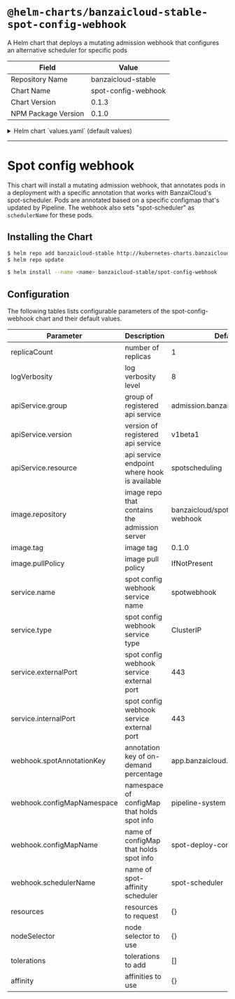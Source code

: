 # `@helm-charts/banzaicloud-stable-spot-config-webhook`

A Helm chart that deploys a mutating admission webhook that configures an alternative scheduler for specific pods

| Field               | Value               |
| ------------------- | ------------------- |
| Repository Name     | banzaicloud-stable  |
| Chart Name          | spot-config-webhook |
| Chart Version       | 0.1.3               |
| NPM Package Version | 0.1.0               |

<details>

<summary>Helm chart `values.yaml` (default values)</summary>

```yaml
# Default values for spot-config-webhook.
# This is a YAML-formatted file.
# Declare variables to be passed into your templates.

replicaCount: 1
logVerbosity: 8

apiService:
  group: admission.banzaicloud.com
  version: v1beta1
  resource: spotscheduling

image:
  repository: banzaicloud/spot-config-webhook
  tag: 0.1.3
  pullPolicy: IfNotPresent

service:
  name: spotwebhook
  type: ClusterIP
  externalPort: 443
  internalPort: 8443

webhook:
  spotAnnotationKey: 'app.banzaicloud.io/odPercentage'
  configMapNamespace: 'pipeline-system'
  configMapName: 'spot-deploy-config'
  schedulerName: 'spot-scheduler'

resources: {}

nodeSelector: {}

tolerations: []

affinity: {}
```

</details>

---

# Spot config webhook

This chart will install a mutating admission webhook, that annotates pods in a deployment with a specific annotation that works with BanzaiCloud's spot-scheduler.
Pods are annotated based on a specific configmap that's updated by Pipeline.
The webhook also sets "spot-scheduler" as `schedulerName` for these pods.

## Installing the Chart

```bash
$ helm repo add banzaicloud-stable http://kubernetes-charts.banzaicloud.com/branch/master
$ helm repo update
```

```bash
$ helm install --name <name> banzaicloud-stable/spot-config-webhook
```

## Configuration

The following tables lists configurable parameters of the spot-config-webhook chart and their default values.

| Parameter                  | Description                                   | Default                         |
| -------------------------- | --------------------------------------------- | ------------------------------- |
| replicaCount               | number of replicas                            | 1                               |
| logVerbosity               | log verbosity level                           | 8                               |
| apiService.group           | group of registered api service               | admission.banzaicloud.com       |
| apiService.version         | version of registered api service             | v1beta1                         |
| apiService.resource        | api service endpoint where hook is available  | spotscheduling                  |
| image.repository           | image repo that contains the admission server | banzaicloud/spot-config-webhook |
| image.tag                  | image tag                                     | 0.1.0                           |
| image.pullPolicy           | image pull policy                             | IfNotPresent                    |
| service.name               | spot config webhook service name              | spotwebhook                     |
| service.type               | spot config webhook service type              | ClusterIP                       |
| service.externalPort       | spot config webhook service external port     | 443                             |
| service.internalPort       | spot config webhook service external port     | 443                             |
| webhook.spotAnnotationKey  | annotation key of on-demand percentage        | app.banzaicloud.io/odPercentage |
| webhook.configMapNamespace | namespace of configMap that holds spot info   | pipeline-system                 |
| webhook.configMapName      | name of configMap that holds spot info        | spot-deploy-config              |
| webhook.schedulerName      | name of spot-affinity scheduler               | spot-scheduler                  |
| resources                  | resources to request                          | {}                              |
| nodeSelector               | node selector to use                          | {}                              |
| tolerations                | tolerations to add                            | []                              |
| affinity                   | affinities to use                             | {}                              |
